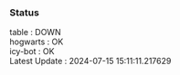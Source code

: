 ### Status


table : DOWN  
hogwarts : OK  
icy-bot : OK  
Latest Update : 2024-07-15 15:11:11.217629
